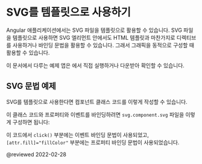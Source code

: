 <!--
# SVG as templates
-->
# SVG를 템플릿으로 사용하기

<!--
You can use SVG files as templates in your Angular applications.
When you use an SVG as the template, you are able to use directives and bindings just like with HTML templates.
Use these features to dynamically generate interactive graphics.

<div class="alert is-helpful">

See the <live-example name="template-syntax"></live-example> for a working example containing the code snippets in this guide.

</div>
-->
Angular 애플리케이션에서는 SVG 파일을 템플릿으로 활용할 수 있습니다.
SVG 파일을 템플릿으로 사용하면 SVG 엘리먼트 안에서도 HTML 템플릿과 마찬가지로 디렉티브를 사용하거나 바인딩 문법을 활용할 수 있습니다.
그래서 그래픽을 동적으로 구성할 때 활용할 수 있습니다.

<div class="alert is-helpful">

이 문서에서 다루는 예제 앱은 <live-example name="template-syntax"></live-example>에서 직접 실행하거나 다운받아 확인할 수 있습니다.

</div>


<!--
## SVG syntax example
-->
## SVG 문법 예제

<!--
The following example shows the syntax for using an SVG as a template.

<code-example header="src/app/svg.component.ts" path="template-syntax/src/app/svg.component.ts"></code-example>

To see property and event binding in action, add the following code to your `svg.component.svg` file:

<code-example header="src/app/svg.component.svg" path="template-syntax/src/app/svg.component.svg"></code-example>

The example given uses a `click()` event binding and the property binding syntax \(`[attr.fill]="fillColor"`\).
-->
SVG를 템플릿으로 사용한다면 컴포넌트 클래스 코드를 이렇게 작성할 수 있습니다.

<code-example header="src/app/svg.component.ts" path="template-syntax/src/app/svg.component.ts"></code-example>

이 클래스 코드와 프로퍼티와 이벤트를 바인딩하려면 `svg.component.svg` 파일을 이렇게 구성하면 됩니다:

<code-example header="src/app/svg.component.svg" path="template-syntax/src/app/svg.component.svg"></code-example>

이 코드에서 `click()` 부분에는 이벤트 바인딩 문법이 사용되었고, `[attr.fill]="fillColor"` 부분에는 프로퍼티 바인딩 문법이 사용되었습니다.


<!-- links -->

<!-- external links -->

<!-- end links -->

@reviewed 2022-02-28
